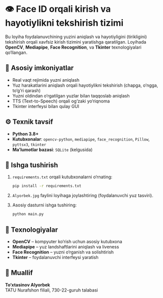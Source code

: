 # 👁 Face ID orqali kirish va hayotiylikni tekshirish tizimi

Bu loyiha foydalanuvchining yuzini aniqlash va hayotiyligini (tirikligini) tekshirish orqali xavfsiz kirish tizimini yaratishga qaratilgan. Loyihada **OpenCV**, **Mediapipe**, **Face Recognition**, va **Tkinter** texnologiyalari qo‘llangan.

## 📌 Asosiy imkoniyatlar

- Real vaqt rejimida yuzni aniqlash
- Yuz harakatlarini aniqlash orqali hayotiylikni tekshirish (chapga, o‘ngga, to‘g‘ri qarash)
- Yuzni oldindan o‘rgatilgan yuzlar bilan taqqoslab aniqlash
- TTS (Text-to-Speech) orqali og‘zaki yo‘riqnoma
- Tkinter interfeysi bilan qulay GUI

## ⚙ Texnik tavsif

- **Python 3.8+**
- **Kutubxonalar**: `opencv-python`, `mediapipe`, `face_recognition`, `Pillow`, `pyttsx3`, `tkinter`
- **Ma’lumotlar bazasi**: `SQLite` (kelgusida)

## 🚀 Ishga tushirish

1. `requirements.txt` orqali kutubxonalarni o‘rnating:
   ```bash
   pip install -r requirements.txt
   ```

2. `Alyorbek.jpg` faylini loyihaga joylashtiring (foydalanuvchi yuz tasviri).

3. Asosiy dasturni ishga tushiring:
   ```bash
   python main.py
   ```

## 🧠 Texnologiyalar

- **OpenCV** – kompyuter ko‘rish uchun asosiy kutubxona
- **Mediapipe** – yuz landshaftlarini aniqlash va liveness
- **Face Recognition** – yuzni o‘rganish va solishtirish
- **Tkinter** – foydalanuvchi interfeysi yaratish

## 📄 Muallif

**To‘xtasinov Alyorbek**  
TATU Nurafshon filiali, 730-22-guruh talabasi
